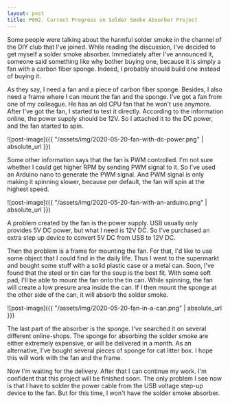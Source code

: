 ```yaml
---
layout: post
title: P002. Current Progress on Solder Smoke Absorber Project
---
```

Some people were talking about the harmful solder smoke in the channel of the DIY club that I've joined. While reading the discussion, I've decided to get myself a solder smoke absorber. Immediately after I've announced it, someone said something like why bother buying one, because it is simply a fan with a carbon fiber sponge. Indeed, I probably should build one instead of buying it.

As they say, I need a fan and a piece of carbon fiber sponge. Besides, I also need a frame where I can mount the fan and the sponge. I've got a fan from one of my colleague. He has an old CPU fan that he won't use anymore. After I've got the fan, I started to test it directly. According to the information online, the power supply should be 12V. So I attached it to the DC power, and the fan started to spin.

![post-image]({{ "/assets/img/2020-05-20-fan-with-dc-power.png" | absolute_url }})

Some other information says that the fan is PWM controlled. I'm not sure whether I could get higher RPM by sending PWM signal to it. So I've used an Arduino nano to generate the PWM signal. And PWM signal is only making it spinning slower, because per default, the fan will spin at the highest speed.

![post-image]({{ "/assets/img/2020-05-20-fan-with-an-arduino.png" | absolute_url }})

A problem created by the fan is the power supply. USB usually only provides 5V DC power, but what I need is 12V DC. So I've purchased an extra step up device to convert 5V DC from USB to 12V DC.

Then the problem is a frame for mounting the fan. For that, I'd like to use some object that I could find in the daily life. Thus I went to the supermarkt and bought some stuff with a solid plastic case or a metal can. Soon, I've found that the steel or tin can for the soup is the best fit. With some soft pad, I'll be able to mount the fan onto the tin can. While spinning, the fan will create a low presure area inside the can. If I then mount the sponge at the other side of the can, it will absorb the solder smoke.

![post-image]({{ "/assets/img/2020-05-20-fan-in-a-can.png" | absolute_url }})

The last part of the absorber is the sponge. I've searched it on several different online-shops. The sponge for absorbing the solder smoke are either extremely expensive, or will be delivered in a month. As an alternative, I've bought several pieces of sponge for cat litter box. I hope this will work with the fan and the frame.

Now I'm waiting for the delivery. After that I can continue my work. I'm confident that this project will be finished soon. The only problem I see now is that I have to solder the power cable from the USB voltage step-up device to the fan. But for this time, I won't have the solder smoke absorber.
